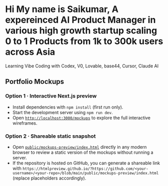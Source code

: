 # Hi My name is Saikumar, A expereinced AI Product Manager in various high growth startup scaling 0 to 1 Products from 1k to 300k users across Asia
Learning Vibe Coding with Codex, V0, Lovable, base44, Cursor, Claude AI

## Portfolio Mockups

### Option 1 · Interactive Next.js preview
- Install dependencies with `npm install` (first run only).
- Start the development server using `npm run dev`.
- Open [`http://localhost:3000/mockups`](http://localhost:3000/mockups) to explore the full interactive wireframes.

### Option 2 · Shareable static snapshot
- Open [`public/mockups-preview/index.html`](public/mockups-preview/index.html) directly in any modern browser to review a static version of the mockups without running a server.
- If the repository is hosted on GitHub, you can generate a shareable link with `https://htmlpreview.github.io/?https://github.com/<your-username>/<your-repo>/blob/main/public/mockups-preview/index.html` (replace placeholders accordingly).
